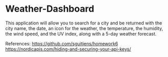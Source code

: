 # Weather-Dashboard

This application will allow you to search for a city and be returned with the city name, the date, an icon for the weather, the temperature, the humidity, the wind speed, and the UV index, along with a 5-day weather forecast. 


References:
https://github.com/sguitjens/homework6
https://nordicapis.com/hiding-and-securing-your-api-keys/
